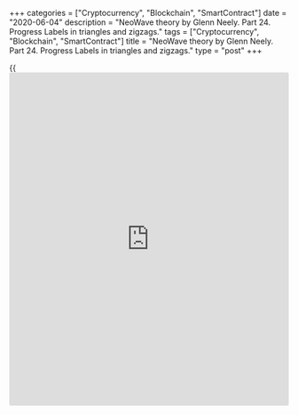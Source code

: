 +++
categories = ["Cryptocurrency", "Blockchain", "SmartContract"]
date = "2020-06-04"
description = "NeoWave theory by Glenn Neely. Part 24. Progress Labels in triangles and zigzags."
tags = ["Cryptocurrency", "Blockchain", "SmartContract"]
title = "NeoWave theory by Glenn Neely. Part 24. Progress Labels in triangles and zigzags."
type = "post"
+++

{{<iframe id="large-banner" src="https://www.bounty.group/#slide=5.0" width="100%" height="600" scrolling="no" style="border: 0px solid rgb(216, 221, 230); border-radius: 3px;">}}

June 3, 2020

June 4, 2020

NeoWave. Part 24. Progress labels in triangles and zigzagsMikhail Hypov

## Progress labels in zigzags, contracting, non-limiting, and all types
of expanding triangles

Dear Friends!

To keep the presentations concise, I will remind you of the types of
triangles once again:

Contracting triangles:

  * Limiting
    * horizontal triangles;
    * irregular triangles;
    * running triangles.
  * Non-Limiting

Expanding triangles:

  * Limiting
    * horizontal triangles;
    * irregular triangles;
    * running triangles.
  * Non-Limiting

I covered each type of triangles in detail in [Part 14][1].

In the [previous training article][2], I covered the progress labels for
contracting limiting triangles. In this article, I will finish
explaining progress labels and deal with contracting non-limiting
triangles and expanding triangles. I will also explain the application
of progress labels to zigzags. As a bonus, I will describe three extra
corrective patterns, which Glenn Neely discovered after he had published
his book Mastering Elliott Wave.

Like in the previous educational article, I suggest you find the example
of all patterns described in the article yourself and put progress
labels in the price chart of any trading instrument. This is a very
useful skill for a trader to be able to discover patterns and correctly
interpret them for any trading instrument. The research data can be
found on the [LiteForex][3] platform.

If you are not familiar with the NeoWave theory, I recommend you to read
all the articles, starting from the first one, in the NeoWave series
based on Glenn Neely’s book Mastering Elliott Waves.

[Neo Wave theory. Part 1. Rules for creating charts][4].

[Neo Wave theory. Part 2. Basic information on Polywaves and Structure
Labels. ][5]

[NeoWave. Part 3. Retracement Rule 1.][6]

[NeoWave theory. Part 4. Retracement Rule 2.][7]

[NeoWave theory. Part 5. Retracement Rule 3.][8]

[NeoWave. Part 6. Retracement rule 4. Conditions “a” and “b”][9].

[NeoWave. Part 7. Retracement rule 4. Conditions “c”, “d” and “e”][10].

[NeoWave. Part 8. Retracement rule 5. Conditions “a” and “b”][11].

[NeoWave. Part 9. Retracement rule 5. Retracement rule 6, condition
“a”][12].

[NeoWave. Part 10. Retracement Rule 6. Conditions “b”, “c”, and
“d”][13].

[NeoWave. Part 11. Retracement rule 7.][14]

[NeoWave. Part 12. Impulsions and the rules to analyze impulse wave
patterns. ][15]

[NeoWave. Part 13. Corrections. Rules to identify a correction.][16]

[NeoWave. Part 14. Triangles. Rules to identify triangles.][1]

[NeoWave. Part 15. Basic and advanced rules of logic to analyze
triangles][17].

[NeoWave. Part 16. Extended rules of logic for Flats and Zigzags.][18]

[NeoWave. Part 17.][19][ ][19][Extended rules of logic for complex
corrective patterns.][19]

[NeoWave. Part 18. Rules of complexity and balance. Compaction
procedures. Power ratings.][20]

[NeoWave. Part 19. Progress labels applied in trending impulses][21].

[NeoWave. Part 20. Application of progress labels to terminal
impulses.][22]

[NeoWave. Part 21. Channeling in impulses and Fibonacci
relationships.][23]

[NeoWave. Part 22. Progress labels in flat corrections][24].

[NeoWave. Part 23. Progress labels in triangles. ][2]

### General rules for progress labels in Non-Limiting Triangles.

Non-Limiting triangles often occur as an X-wave at the end of complex
corrections. Besides, they could be the (E) wave within a larger
triangle. The most accurate signal confirming that there is forming a
non-limiting triangle is when the market contracts right into the apex
of the converging trendlines (within 20% of the entire triangle). Any
non-limiting triangle, except when it occurs as an X-wave, usually
concludes the phase of a larger correction. You can learn more about
non-limiting triangles in [Part 14][1].

I should note that non-limiting triangles obey the same rules as
irregular non-limiting triangles, and they also should meet some
requirements that are presented below:

The most common positions to occur:

  1. Wave (E) in the horizontal triangle
  2. The last phase of the double or triple three, double or triple combination, and also a running double three.
  3. Wave 5 in a terminal impulse
  4. Wave (X) in a complex correction

### Progress labels for wave (A) in a non-limiting triangle

In non-limiting triangles, wave (A) is commonly the most violent segment
of the triangle. (so that it covers the most price distance in the
shortest period of time). If wave (A) is __violent, then wave (B) should
break down into a much more complex and slower developing wave.

![LiteForex: NeoWave theory by Glenn Neely. Part 24. Progress Labels in
triangles and zigzags.][25]

The chart roughly outlines a triangle. As the end of wave (E) falls into
the last 20% of the entire triangle added to its apex point, this is a
non-limiting triangle. By the way, wave (A) in this pattern features the
most violent price action compared to other segments.

### Progress labels foe wave (E) in complex triangles of all types.

Wave (E) in a complex triangle is often a non-limiting triangle.

### Progress labels in an Expanding Triangles

There are many rules that must be observed in an expanding triangle. You
can read about them in [part 14][1]. In this article, I will deal with
progress labels to different types of expanding triangles.

### General rules to apply progress labels to Expanding Limiting
Triangles

The expanding limiting triangle can be the fourth wave in an impulse or
the (B) wave in a correction. If it is the (B) wave, it can only be a
part of a flat. The expanding limiting triangles have the following
characteristics:

  * Waves (A) and (E) will usually relate by 161.8% (wave (E) is larger of the two).
  * Wave (A) or wave (B) will be the shortest segment if the triangle.
  * Wave (B) or wave (D) can fail, that is to exceed the end of the previous wave.

### Progress labels for an expanding horizontal triangle

  * Wave-a is the smallest segment or the Triangle.
  * There are no failures in a horizontal triangle.
  * Wave (E) should be the most violent, complex, and time-consuming pattern of the group.

![LiteForex: NeoWave theory by Glenn Neely. Part 24. Progress Labels in
triangles and zigzags.][26]

The above chart schematically outlines an example of the expanding
limiting horizontal triangle marked with the above progress labels.

### Progress labels for an expanding irregular triangle

  * Wave (B) is a failure.
  * Waves (A) and (E) are likely to relate by 161.8%.

![LiteForex: NeoWave theory by Glenn Neely. Part 24. Progress Labels in
triangles and zigzags.][27]

The above chart schematically displays the progress labels, described
above, typical for an expanding limiting irregular triangle. Wave (B), a
part of the irregular triangle, is a failure as it doesn’t reach the
high of the previous wave. Wave (E) is 161.8% of wave (A).

### Progress labels for an expanding running triangle

  * Wave (D) is a failure.
  * Waves (A) and (E) often relate by 261.8%.

![LiteForex: NeoWave theory by Glenn Neely. Part 24. Progress Labels in
triangles and zigzags.][28]

The above chart displays an expanding running triangle with the typical
progress labels. Wave (D) is a failure as it fails to reach the
beginning of wave (C). Wave (E) is 261.8% of wave (A).

### General rules for progress labels in a Non-Limiting Expanding
Triangles

Non-Limiting Expanding Triangles should basically follow the same
parameters as limiting expanding triangles. However, in addition to the
basic rules covered in [part 14][1], there are a few differences that
need to be covered. In a non-limiting triangle, the chances are good
that no Fibonacci relationships will be present between its segments.
The only acceptable relationship can be between wave (A) and (E). Wave
(E) would be 261.8% of wave (A).

Here, I am going to finish covering progress labels applied to
triangles. Now, I shall move on to progress labels applied to zigzags to
finish describing advanced progress labels developed by Glenn Neely.

### Progress labels in zigzags

Remember, progress labels are the letters A, B, C that mark waves within
a zigzag. Unlike flat corrections, covered in [part 22][24], zigzags do
not have so many variations, but they must follow stricter rules. Below,
I will explain the typical features of zigzags depending on the waves
analyzed within the pattern.

### Progress labels for wave (A) in a zigzag

The first wave of the zigzag has the following characteristics:

  * Wave (A) must be an impulse structure
  * Wave (A) should not be retraced by wave (B) by more than 61.8%
  * In cases, when the (A) wave is impulsive, but the (B) wave retraces more than 61.8%, then that retracement will only be the sub-wave (A) (of one smaller degree) of wave (B). The sub-wave (C) of wave (B) will fail.
  * If part of the B-wave retraces 81% or more of wave (A), then you should recheck your analysis of wave (A). It will most likely fall under the missing wave rule in which wave (A) (that at a glance only looked impulsive) is likely to be a corrective double zigzag or double combination.

Let us see the application of the progress rules on an example.

![LiteForex: NeoWave theory by Glenn Neely. Part 24. Progress Labels in
triangles and zigzags.][29]

The above chart displays a typical example of a polywave zigzag (that is
composed of the sequences of simpler waves). Note that its wave (A) is
impulsive, it is a five-wave sequence, whose waves are marked with the
green lines, wave (B) retraces 61.8% of wave (A).

### Progress labels for wave (B) in a zigzag

Wave (B) in a zigzag must observe the following rules:

  * Wave (B) of a complex zigzag must be corrective. However, it can’t be a running correction unless the zigzag, of which the (B) wave is a part, is in a triangle.
  * Wave (B) can not be a double or a triple zigzag, a running double or triple flat, or the combination of a zigzag and a flat.

Let us see the progress labels in the (B) wave on an example:

![LiteForex: NeoWave theory by Glenn Neely. Part 24. Progress Labels in
triangles and zigzags.][30]

Wave (B) in this zigzag is also a zigzag, that is a correction. So, the
rules of progress labels for wave (B) are met.

### Progress labels for wave (C) in a zigzag

Wave (C) in a zigzag must observe the following rules:

  * When a zigzag is not part of a triangle (of only one or two higher degrees), the length of wave (C) should fall between 61.8% and 161.8% of wave (A).
  * If the whole zigzag is part of a triangle, the (C) wave can be 161.8% or more of wave (A).
  * If wave C is more than 161.8% of wave (A), the zigzag will probably be a part of a triangle.

Let us see how the above rules work on an example:

![LiteForex: NeoWave theory by Glenn Neely. Part 24. Progress Labels in
triangles and zigzags.][31]

The above chart displays a zigzag. Wave (C) is more than 161.8% of wave
(A). Therefore, it must be a part of a triangle of one or two higher
degrees. Let us see if this signal will work out.

![LiteForex: NeoWave theory by Glenn Neely. Part 24. Progress Labels in
triangles and zigzags.][32]

The zigzag we analyzed is the (A) wave of a contracting triangle of one
higher degree.

### Bonus. Extra corrective patterns discovered by Neely: Diametric
Formation, Neutral Triangle, Extracting Triangle.

In [Part 21][23] devoted to impulse patterns, I already wrote about two
extra impulse patterns that Glenn Neely discovered after Mastering
Elliott Wave had been published. Now, I want to cover a few extra
corrective patterns. I should note that these patterns are extremely
rare, so it is hard to find them in the real market. I present
schematically drawn charts, but I will be happy if you try to discover
them in the chart of [any trading instrument][3]. Share your discoveries
in the comments, I will be glad to look at them and give my comments.

### Diametric Formation

Neely discovered this pattern in 1991. At an early stage of its
formation, the pattern looked like a contracting triangle, however, when
the (D) completed, the behavior changed. Wave (E) was extremely long,
and there formed two zigzag-shaped waves following wave (E) within a new
formation. As a result, there is a pattern that could resemble a look of
a bowtie.

![LiteForex: NeoWave theory by Glenn Neely. Part 24. Progress Labels in
triangles and zigzags.][33]

Note that the first series in the Diametric Formation develops like a
contracting triangle, but the second series unfolds as in an unusual for
a triangle way. For example, wave (E) goes far beyond the triangle
channel, it is followed by a strong zigzag-shaped retracement, which
followed by another retracement that is greater in price. Unfortunately,
I haven’t found any information on the wave relations or progress labels
within a pattern. You find any additional information about the NeoWave
Diametric, please share your discoveries in the comments.

### Neutral Triangle

This pattern explains the triangle corrective patterns that were not
understood earlier. Neely interprets the neutral triangle as a
transition pattern between impulsions and corrections. Accordingly, it
combines the features of an impulse and a correction.

In general, a neutral triangle follows the same rules that are relevant
for the usual triangles, but there is one exception. Like in an impulse,
it has an extended wave 3 or wave (C), which is the greatest and the
most time-consuming among the first three waves (A), (B) and (C). Wave
(D) is also quite big compared to other waves. In some cases, wave (D)
can even exceed wave (C) in price, but it is almost always less time-
consuming.

![LiteForex: NeoWave theory by Glenn Neely. Part 24. Progress Labels in
triangles and zigzags.][34]

The chart schematically outlines a neutral triangle. It is clear that
wave (C) is the most time-consuming. Wave (D) retraces a little more
than 100% of wave (C). Note that the trendlines in this pattern are
drawn across the ends of waves (B) and (D), and waves (A) and (E), that
is the end of wave (C) is not taken into account.

### Extracting Triangle

The unique aspect of this Triangular sub-category is that the
alternation that is normally present in a Triangle (based on which wave
is the longest) is reversed. This creates a very strange looking
formation that can be very difficult to spot or interpret. If you manage
to discover one in a real price chart, please, do share in the comments!
The only early warning behavior characteristic that Neely has found
relates to wave (B). If wave (B) is much shorter than wave (A) and takes
less time than waves (A) and (C) and looks like a zigzag, an extracting
triangle is likely to be unfolding.

Extracting triangles usually emerge in the market of a neutral shift.
So, the pattern is generally followed by a weaker impulse than that
after a contracting triangle, but it is still stronger than the thrust
out of an expanding triangle.

![LiteForex: NeoWave theory by Glenn Neely. Part 24. Progress Labels in
triangles and zigzags.][35]

Let us analyze this pattern in the example. It is clear from the above
chart that waves (A), (C), and (E) continuously contract in price from
left to right. Besides, waves (B) and (D) subsequently expand. Also,
note that wave (B) is the shortest in the pattern. Besides, the (B) wave
looks like a zigzag and consumes less time than other segments in the
extracting triangle.

That is all for today. Apply these techniques in practice and test
everything in trading. The LiteForex [functions](https://www.fintechee.com/tutorial-for-forex-trading/basic-functions/) are more than enough for
this. If you haven’t yet chosen your broker, it’s high time you started
trading with [LiteForex][36]. Besides, there is a wonderful opportunity
to win a dream house, a brand new car, and cool Apple gadgets in the
[dream draw][37] with the total prize fund of 350 000 USD.

In the next educational article, I will deal with channeling techniques
and advanced Fibonacci relations. I wish you good luck and good profits!

* * *

Subscribe to stay informed on the latest updates!

* * *

P.S. Did you like my article? Share it in social networks: it will be
the best “thank you" :)

Ask me questions and comment below. I’ll be glad to answer your
questions and give necessary explanations.

 **Useful links:**

  * I recommend trying to trade with a reliable broker [here][38]. The system allows you to trade by yourself or copy successful traders from all across the globe.
  * Use my promo-code BLOG for getting deposit bonus 50% on LiteForex platform. Just enter this code in the appropriate field while [depositing][39] your trading account.
  * Telegram channel with high-quality analytics, Forex reviews, training articles, and other useful things for traders <t.me/liteforex>

## Price chart of BTCUSD in real time mode

![NeoWave. Part 24. Progress labels in triangles and zigzags][40]

The content of this article reflects the author’s opinion and does not
necessarily reflect the official position of LiteForex. The material
published on this page is provided for informational purposes only and
should not be considered as the provision of investment advice for the
purposes of Directive 2004/39/EC.

Rate this article:

{{value}}

( {{count}} {{title}} )

   1. www.liteforex.com/blog/for-professionals/neowave-part-14-corrections-triangles-rules-to-identify-triangles/
   2. www.liteforex.com/blog/for-professionals/neowave-part-23-progress-labels-and-their-application-to-triangles/
   3. my.liteforex.com/
   4. www.liteforex.com/blog/for-professionals/neo-wave-theory-part-1-rules-of-creating-charts/
   5. www.liteforex.com/blog/for-professionals/neo-wave-theory-part-2-basic-information-on-polywaves-and-structure-labels/
   6. www.liteforex.com/blog/for-professionals/neowave-part-3-retracement-rule-1/
   7. www.liteforex.com/blog/for-professionals/neowave-theory-part-4-retracement-rule-2/
   8. www.liteforex.com/blog/for-professionals/neowave-part-5-retracement-rule-3/
   9. www.liteforex.com/blog/for-professionals/neowave-part-6-retracement-rule-4-conditions-a-and-b/
   10. www.liteforex.com/blog/for-professionals/neowave-part-7-retracement-rule-4-conditions-c-d-and-e/
   11. www.liteforex.com/blog/for-professionals/neowave-part-8-retracement-rule-5-conditions-a-and-b/
   12. www.liteforex.com/blog/for-professionals/neowave-part-9-retracement-rule-5-conditions-a-and-b-retracement-rule-6-condition-a/
   13. www.liteforex.com/blog/for-professionals/neowave-part-10-retracement-rule-6-conditions-b-c-and-d/
   14. www.liteforex.com/blog/for-professionals/neowave-part-11-retracement-rule-7/
   15. www.liteforex.com/blog/for-professionals/neowave-part-12-impulsions-and-the-rules-to-analyze-impulse-wave-patterns/
   16. www.liteforex.com/blog/for-professionals/neowave-part-13-corrections-rules-to-identify-a-correction/
   17. www.liteforex.com/blog/for-professionals/neowave-part-15-basic-and-advanced-rules-of-logic-to-analyze-triangles/
   18. www.liteforex.com/blog/for-professionals/neowave-part-16-extended-rules-of-logic-for-zigzags-and-flat-corrections/
   19. www.liteforex.com/blog/for-professionals/neowave-part-17-extended-rules-of-logic-for-complex-corrections-exceptions-to-the-rules-2020-05-07/
   20. www.liteforex.com/blog/for-professionals/neowave-part-18-rules-of-complexity-and-balance-compaction-procedures-power-ratings/
   21. www.liteforex.com/blog/for-professionals/neowave-part-19-progress-labels-and-application-of-progress-labels-to-trending-impulses/
   22. www.liteforex.com/blog/for-professionals/neowave-part-20-application-of-progress-labels-to-terminal-impulses/
   23. www.liteforex.com/blog/for-professionals/neowave-part-21-channeling-in-impulses-and-fibonacci-relationships/
   24. www.liteforex.com/blog/for-professionals/neowave-part-22-progress-labels-and-their-application-to-flat-corrections/
   25. cdn.liteforex.com/cache/uploads/blog_post/cryptocyrrency/hyipov/2020.05.31/BTCUSD_hypov_1.jpg?w=30&s=76cf3ce2349b11c28576dabe37f16789
   26. cdn.liteforex.com/cache/uploads/blog_post/cryptocyrrency/hyipov/2020.05.31/BTCUSD_hypov_2.jpg?w=30&s=290da4f65c7847ea91a57b81ebb5a753
   27. cdn.liteforex.com/cache/uploads/blog_post/cryptocyrrency/hyipov/2020.05.31/BTCUSD_hypov_3.jpg?w=30&s=0563f9a313bb5336c588a665b4198bfe
   28. cdn.liteforex.com/cache/uploads/blog_post/cryptocyrrency/hyipov/2020.05.31/BTCUSD_hypov_4.jpg?w=30&s=6648eaa4cf22991b6788633057b73273
   29. cdn.liteforex.com/cache/uploads/blog_post/cryptocyrrency/hyipov/2020.05.31/BTCUSD_hypov_5.jpg?w=30&s=6357c764bb077e58ad40a5aff541d62a
   30. cdn.liteforex.com/cache/uploads/blog_post/cryptocyrrency/hyipov/2020.05.31/BTCUSD_hypov_6.jpg?w=30&s=c558a13992950be4f136230466a19ed6
   31. cdn.liteforex.com/cache/uploads/blog_post/cryptocyrrency/hyipov/2020.05.31/BTCUSD_hypov_7.jpg?w=30&s=499a24831aa56480654f46b59bad6481
   32. cdn.liteforex.com/cache/uploads/blog_post/cryptocyrrency/hyipov/2020.05.31/BTCUSD_hypov_8.jpg?w=30&s=b3efa3ff079b05a0ec0b095d39fbd94a
   33. cdn.liteforex.com/cache/uploads/blog_post/cryptocyrrency/hyipov/2020.05.31/BTCUSD_hypov_9.jpg?w=30&s=d76bd74b9415c28d51a3766c6adc4128
   34. cdn.liteforex.com/cache/uploads/blog_post/cryptocyrrency/hyipov/2020.05.31/BTCUSD_hypov_10.jpg?w=30&s=b6eeec341f23d52482b1a374bcd7119b
   35. cdn.liteforex.com/cache/uploads/blog_post/cryptocyrrency/hyipov/2020.05.31/BTCUSD_hypov_11.jpg?w=30&s=c7a0c51b476dc84dc7a999779111b1cf
   36. my.liteforex.com/trading
   37. www.liteforex.com/contests/dream-draw/
   38. my.liteforex.com/?category=for-professionals&slug=neowave-part-24-progress-labels-in-triangles-and-zigzags&openPopup=%2Fregistration%2Fpopup&utm_source=blog&utm_medium=article&utm_campaign=bonus
   39. my.liteforex.com/deposit/?category=for-professionals&slug=neowave-part-24-progress-labels-in-triangles-and-zigzags&promo_code=BLOG&utm_source=blog&utm_medium=article&utm_campaign=bonus
   40. cdn.liteforex.com/cache/uploads/blog_post/cryptocyrrency/hyipov/2020.05.31/BTCUSD_hypov_logo.jpg?q=75&w=1000&s=7e4807da578703eb65660a191a96683f